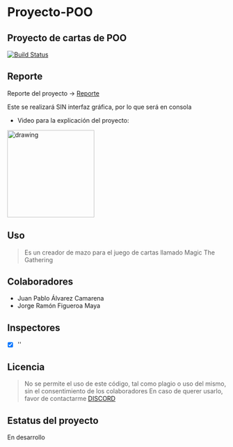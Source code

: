 # Proyecto-POO
## Proyecto de cartas de POO
[![Build Status](https://travis-ci.org/joemccann/dillinger.svg?branch=master)](https://github.com/JorgeFigueroa-Iteso/Proyecto-POO)

## Reporte
Reporte del proyecto -> [Reporte](https://github.com/JorgeFigueroa-Iteso/Proyecto-POO/blob/main/Entrega%201/Propuesta%20de%20Proyecto%20Integrador.pdf)

Este se realizará SIN interfaz gráfica, por lo que será en consola

- Video para la explicación del proyecto: 
<p></p><a href="http://magiesimonroy.ca/"><img src="https://i.pinimg.com/originals/60/c1/4a/60c14a43fb4745795b3b358868517e79.png" alt="drawing" width="200"/></a>

## Uso

> Es un creador de mazo para el juego de cartas llamado Magic The Gathering

## Colaboradores
- Juan Pablo Álvarez Camarena
- Jorge Ramón Figueroa Maya

## Inspectores
- [x] ''

## Licencia
> No se permite el uso de este código, tal como plagio o uso del mismo, sin el consentimiento de los colaboradores
> En caso de querer usarlo, favor de contactarme [DISCORD](https://discordapp.com/users/778382750502748160)

## Estatus del proyecto
En desarrollo